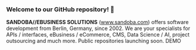 ### Welcome to our GitHub repository! 👋
**SANDOBA//EBUSINESS SOLUTIONS** (www.sandoba.com) offers software development from Berlin, Germany, since 2002.
We are your specialists for APIs / interfaces, eBusiness / eCommerce, CMS, Data Science / AI, project outsourcing and much more.
Public repositories launching soon.
DEMO